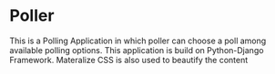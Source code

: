 # Poller
This is a Polling Application in which poller can choose a poll among available polling options.
This application is build on Python-Django Framework. 
Materalize CSS is also used to beautify the content
